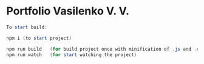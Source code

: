 # Portfolio Vasilenko V. V.

```powershell
To start build:

npm i (to start project)

npm run build   (for build project once with minification of .js and .css files)
npm run watch   (for start watching the project)
```
